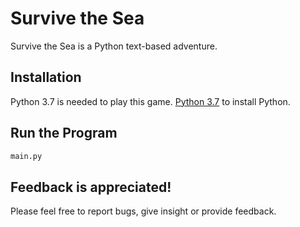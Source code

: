 # Survive the Sea

Survive the Sea is a Python text-based adventure.

## Installation

Python 3.7 is needed to play this game. [Python 3.7](https://www.python.org/downloads/) to install Python.


## Run the Program

```python
main.py
```

## Feedback is appreciated!
Please feel free to report bugs, give insight or provide feedback.
